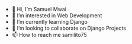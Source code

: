 - 👋 Hi, I’m Samuel Mwai
- 👀 I’m interested in Web Development
- 🌱 I’m currently learning Django
- 💞️ I’m looking to collaborate on Django Projects
- 📫 How to reach me samilito75


<!---
samilito75/samilito75 is a ✨ special ✨ repository because its `README.md` (this file) appears on your GitHub profile.
You can click the Preview link to take a look at your changes.
--->
